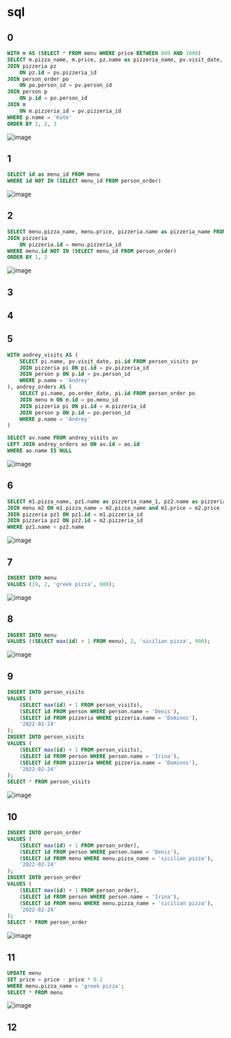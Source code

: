 # sql
## 0
```sql
WITH m AS (SELECT * FROM menu WHERE price BETWEEN 800 AND 1000)
SELECT m.pizza_name, m.price, pz.name as pizzeria_name, pv.visit_date, p.name FROM person_visits pv
JOIN pizzeria pz
	ON pz.id = pv.pizzeria_id
JOIN person_order po
	ON po.person_id = pv.person_id
JOIN person p
	ON p.id = po.person_id
JOIN m 
	ON m.pizzeria_id = pv.pizzeria_id
WHERE p.name = 'Kate'
ORDER BY 1, 2, 3
```
![image](https://github.com/reallyShould/sql/assets/77869589/e0fa5faf-fa60-44c7-b207-6e5e95bdfe19)

## 1
```sql
SELECT id as menu_id FROM menu
WHERE id NOT IN (SELECT menu_id FROM person_order)
```
![image](https://github.com/reallyShould/sql/assets/77869589/d3c8d85b-786f-46a7-9daa-bc8368641035)

## 2
```sql
SELECT menu.pizza_name, menu.price, pizzeria.name as pizzeria_name FROM menu
JOIN pizzeria
	ON pizzeria.id = menu.pizzeria_id
WHERE menu.id NOT IN (SELECT menu_id FROM person_order)
ORDER BY 1, 2
```
![image](https://github.com/reallyShould/sql/assets/77869589/768db024-7fc6-4ebb-aafd-cf3f05419c14)

## 3


## 4


## 5
```sql
WITH andrey_visits AS (
	SELECT pi.name, pv.visit_date, pi.id FROM person_visits pv
	JOIN pizzeria pi ON pi.id = pv.pizzeria_id
	JOIN person p ON p.id = pv.person_id
	WHERE p.name = 'Andrey' 
), andrey_orders AS (
	SELECT pi.name, po.order_date, pi.id FROM person_order po
	JOIN menu m ON m.id = po.menu_id
	JOIN pizzeria pi ON pi.id = m.pizzeria_id
	JOIN person p ON p.id = po.person_id
	WHERE p.name = 'Andrey'
)

SELECT av.name FROM andrey_visits av
LEFT JOIN andrey_orders ao ON av.id = ao.id
WHERE ao.name IS NULL
```
![image](https://github.com/reallyShould/sql/assets/77869589/da1bf666-5ac1-4695-8702-e6be4c99c4bd)

## 6
```sql
SELECT m1.pizza_name, pz1.name as pizzeria_name_1, pz2.name as pizzeria_name_2, m1.price FROM menu m1
JOIN menu m2 ON m1.pizza_name = m2.pizza_name and m1.price = m2.price
JOIN pizzeria pz1 ON pz1.id = m1.pizzeria_id
JOIN pizzeria pz2 ON pz2.id = m2.pizzeria_id
WHERE pz1.name < pz2.name
```
![image](https://github.com/reallyShould/sql/assets/77869589/448915c1-1dcc-4ca5-87ae-23cc172953a1)

## 7 
```sql
INSERT INTO menu
VALUES (19, 2, 'greek pizza', 800);
```
![image](https://github.com/reallyShould/sql/assets/77869589/8806e4ad-11e7-4478-b9ca-cfa89c0ed0cd)

## 8 
```sql
INSERT INTO menu
VALUES ((SELECT max(id) + 1 FROM menu), 2, 'sicilian pizza', 900);
```
![image](https://github.com/reallyShould/sql/assets/77869589/79b655df-7e2a-4b9e-9199-4c4142a99fa9)

## 9
```sql
INSERT INTO person_visits
VALUES (
	(SELECT max(id) + 1 FROM person_visits),
	(SELECT id FROM person WHERE person.name = 'Denis'),
	(SELECT id FROM pizzeria WHERE pizzeria.name = 'Dominos'),
	'2022-02-24'
);
INSERT INTO person_visits
VALUES (
	(SELECT max(id) + 1 FROM person_visits),
	(SELECT id FROM person WHERE person.name = 'Irina'),
	(SELECT id FROM pizzeria WHERE pizzeria.name = 'Dominos'),
	'2022-02-24'
);
SELECT * FROM person_visits
```
![image](https://github.com/reallyShould/sql/assets/77869589/561d3b78-9dfa-4803-9b07-4d7f27f195d4)

## 10
```sql
INSERT INTO person_order
VALUES (
	(SELECT max(id) + 1 FROM person_order),
	(SELECT id FROM person WHERE person.name = 'Denis'),
	(SELECT id FROM menu WHERE menu.pizza_name = 'sicilian pizza'),
	'2022-02-24'
);
INSERT INTO person_order
VALUES (
	(SELECT max(id) + 1 FROM person_order),
	(SELECT id FROM person WHERE person.name = 'Irina'),
	(SELECT id FROM menu WHERE menu.pizza_name = 'sicilian pizza'),
	'2022-02-24'
);
SELECT * FROM person_order
```
![image](https://github.com/reallyShould/sql/assets/77869589/344394b0-2bfd-47d8-ac99-d33cbb04ea96)

## 11
```sql
UPDATE menu
SET price = price - price * 0.1
WHERE menu.pizza_name = 'greek pizza';
SELECT * FROM menu
```
![image](https://github.com/reallyShould/sql/assets/77869589/07ba24d9-5df7-4598-9ed9-7598d8f8cee8)

## 12
```sql

```

